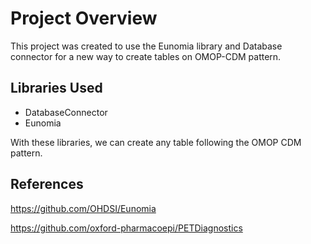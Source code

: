 # Project Overview

This project was created to use the Eunomia library and Database connector for a new way to create tables on OMOP-CDM pattern.

## Libraries Used

- DatabaseConnector
- Eunomia

With these libraries, we can create any table following the OMOP CDM pattern.

## References 

https://github.com/OHDSI/Eunomia  

https://github.com/oxford-pharmacoepi/PETDiagnostics
